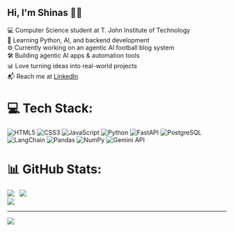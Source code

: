 ## Hi, I'm Shinas 👨‍💻

💻 Computer Science student at T. John Institute of Technology  
🧠 Learning Python, AI, and backend development  
⚙️ Currently working on an agentic AI football blog system  
🛠️ Building agentic AI apps & automation tools  
📊 Love turning ideas into real-world projects  
📬 Reach me at [LinkedIn](https://linkedin.com/in/shinasom)

# 💻 Tech Stack:
![HTML5](https://img.shields.io/badge/html5-%23E34F26.svg?style=flat-square&logo=html5&logoColor=white) ![CSS3](https://img.shields.io/badge/css3-%231572B6.svg?style=flat-square&logo=css3&logoColor=white) ![JavaScript](https://img.shields.io/badge/javascript-%23323330.svg?style=flat-square&logo=javascript&logoColor=%23F7DF1E) ![Python](https://img.shields.io/badge/python-3670A0?style=flat-square&logo=python&logoColor=ffdd54) ![FastAPI](https://img.shields.io/badge/fastapi-005571?style=flat-square&logo=fastapi&logoColor=white) ![PostgreSQL](https://img.shields.io/badge/postgresql-%23316192.svg?style=flat-square&logo=postgresql&logoColor=white) ![LangChain](https://img.shields.io/badge/LangChain-%23000000.svg?style=flat-square&logoColor=white) ![Pandas](https://img.shields.io/badge/pandas-%23150458.svg?style=flat-square&logo=pandas&logoColor=white) ![NumPy](https://img.shields.io/badge/numpy-%23013243.svg?style=flat-square&logo=numpy&logoColor=white) ![Gemini API](https://img.shields.io/badge/Gemini_API-%2300C853.svg?style=flat-square&logo=google&logoColor=white)

# 📊 GitHub Stats:
![](https://github-readme-stats.vercel.app/api?username=Shinasom&theme=transparent&hide_border=false&include_all_commits=false&count_private=false)  &nbsp; ![](https://nirzak-streak-stats.vercel.app/?user=Shinasom&theme=transparent&hide_border=false)<br/>
![](https://github-readme-stats.vercel.app/api/top-langs/?username=Shinasom&theme=transparent&hide_border=false&include_all_commits=false&count_private=false&layout=compact)

---
[![](https://visitcount.itsvg.in/api?id=Shinasom&icon=0&color=0)](https://visitcount.itsvg.in)

<!-- Proudly created with GPRM ( https://gprm.itsvg.in ) -->
